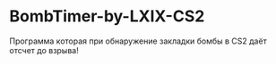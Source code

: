# BombTimer-by-LXIX-CS2
Программа которая при обнаружение закладки бомбы в CS2 даёт отсчет до взрыва!

